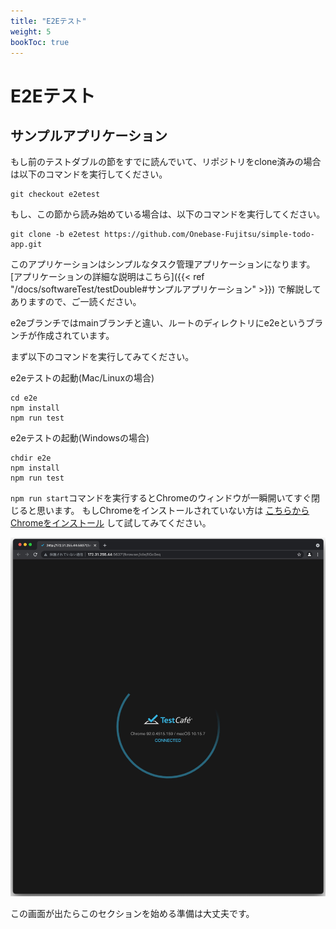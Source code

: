 ```yaml
---
title: "E2Eテスト"
weight: 5
bookToc: true
---
```


# E2Eテスト

## サンプルアプリケーション

もし前のテストダブルの節をすでに読んでいて、リポジトリをclone済みの場合は以下のコマンドを実行してください。

```shell
git checkout e2etest
```

もし、この節から読み始めている場合は、以下のコマンドを実行してください。

```shell
git clone -b e2etest https://github.com/Onebase-Fujitsu/simple-todo-app.git
```

このアプリケーションはシンプルなタスク管理アプリケーションになります。
[アプリケーションの詳細な説明はこちら]({{< ref "/docs/softwareTest/testDouble#サンプルアプリケーション" >}}) で解説してありますので、ご一読ください。

e2eブランチではmainブランチと違い、ルートのディレクトリにe2eというブランチが作成されています。

まず以下のコマンドを実行してみてください。

e2eテストの起動(Mac/Linuxの場合)
```shell
cd e2e
npm install
npm run test
```

e2eテストの起動(Windowsの場合)
```shell
chdir e2e
npm install
npm run test
```

`npm run start`コマンドを実行するとChromeのウィンドウが一瞬開いてすぐ閉じると思います。
もしChromeをインストールされていない方は [こちらからChromeをインストール](https://www.google.com/intl/ja_jp/chrome/) して試してみてください。

![testcafe](testcafe.jpg)

この画面が出たらこのセクションを始める準備は大丈夫です。